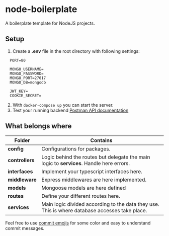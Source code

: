 # node-boilerplate
A boilerplate template for NodeJS projects.

## Setup
1. Create a **.env** file in the root directory with following settings:
```
  PORT=80

  MONGO_USERNAME=
  MONGO_PASSWORD=
  MONGO_PORT=27017
  MONGO_DB=mongodb

  JWT_KEY=
  COOKIE_SECRET=  
```
2. With `docker-compose up` you can start the server.
3. Test your running backend [Postman API documentation](https://documenter.getpostman.com/view/12313948/T1LJkUHc)

## What belongs where

| Folder          | Contains                                                                                           |
| --------------- | -------------------------------------------------------------------------------------------------- |
| **config**      | Configurations for packages.                                                                       |
| **controllers** | Logic behind the routes but delegate the main logic to **services**. Handle here errors.           |
| **interfaces**  | Implement your typescript interfaces here.                                                         |
| **middleware**  | Express middlewares are here implemented.                                                          |
| **models**      | Mongoose models are here defined                                                                   |
| **routes**      | Define your different routes here.                                                                 |
| **services**    | Main logic divided according to the data they use. This is where database accesses take place.     |



Feel free to use [commit emojis](https://gitmoji.carloscuesta.me/) for some color and easy to understand commit messages.
